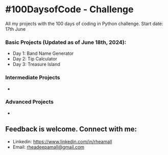 # #100DaysofCode - Challenge
All my projects with the 100 days of coding in Python challenge.
Start date: 17th June

### Basic Projects (Updated as of June 18th, 2024):
  - Day 1: Band Name Generator
  - Day 2: Tip Calculator
  - Day 3: Treasure Island

### Intermediate Projects
  -

### Advanced Projects
  -

## Feedback is welcome. Connect with me:
- Linkedin: https://www.linkedin.com/in/rheamall
- Email: rheadeepamall@gmail.com
